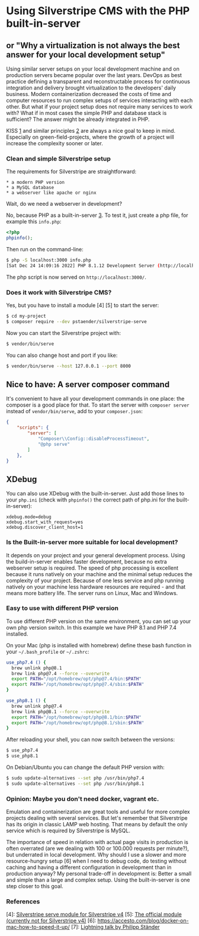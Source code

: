 # Using Silverstripe CMS with the PHP built-in-server
## or "Why a virtualization is not always the best answer for your local development setup"

Using similar server setups on your local development machine and on production servers became popular over the last years. DevOps as best practice defining a transparent and reconstructable process for continuous integration and delivery brought virtualization to the developers' daily business. Modern containerization decreased the costs of time and computer resources to run complex setups of services interacting with each other. But what if your project setup does not require many services to work with? What if in most cases the simple PHP and database stack is sufficient? The answer might be already integrated in PHP.

KISS [1] and similar principles [2] are always a nice goal to keep in mind. Especially on green-field-projects, where the growth of a project will increase the complexity sooner or later.

### Clean and simple Silverstripe setup

The requirements for Silverstripe are straightforward:
    
    * a modern PHP version
    * a MySQL database
    * a webserver like apache or nginx
    
Wait, do we need a webserver in development?

No, because PHP as a built-in-server [3]. To test it, just create a php file, for example this `info.php`:

```php
<?php
phpinfo();
```

Then run on the command-line:

```sh
$ php -S localhost:3000 info.php
[Sat Dec 24 14:09:16 2022] PHP 8.1.12 Development Server (http://localhost:3000) started
```

The php script is now served on `http://localhost:3000/`.

### Does it work with Silverstripe CMS?

Yes, but you have to install a module [4] [5] to start the server:

```sh
$ cd my-project
$ composer require --dev pstaender/silverstripe-serve
```

Now you can start the Silverstripe project with:

```sh
$ vendor/bin/serve
```

You can also change host and port if you like:

```sh
$ vendor/bin/serve --host 127.0.0.1 --port 8000
```

## Nice to have: A server composer command

It's convenient to have all your development commands in one place: the composer is a good place for that. To start the server with `composer server` instead of `vendor/bin/serve`, add to your `composer.json`:

```json
{
    "scripts": {
        "server": [
            "Composer\\Config::disableProcessTimeout",
            "@php serve"
        ]
    },
}
```

## XDebug

You can also use XDebug with the built-in-server. Just add those lines to your `php.ini` (check with `phpinfo()` the correct path of php.ini for the built-in-server):

```
xdebug.mode=debug
xdebug.start_with_request=yes
xdebug.discover_client_host=1
```

### Is the Built-in-server more suitable for local development?

It depends on your project and your general development process. Using the build-in-server enables faster development, because no extra webserver setup is required. The speed of php processing is excellent because it runs natively on your machine and the minimal setup reduces the complexity of your project. Because of one less service and php running natively on your machine  less hardware resources are required - and that means more battery life. The server runs on Linux, Mac and Windows.

### Easy to use with different PHP version

To use different PHP version on the same environment, you can set up your own php version switch. In this example we have PHP 8.1 and PHP 7.4 installed.

On your Mac (php is installed with homebrew) define these bash function in your `~/.bash_profile` or `~/.zshrc`:

```bash
use_php7.4 () {
  brew unlink php@8.1
  brew link php@7.4 --force --overwrite
  export PATH="/opt/homebrew/opt/php@7.4/bin:$PATH"
  export PATH="/opt/homebrew/opt/php@7.4/sbin:$PATH"
}

use_php8.1 () {
  brew unlink php@7.4
  brew link php@8.1 --force --overwrite
  export PATH="/opt/homebrew/opt/php@8.1/bin:$PATH"
  export PATH="/opt/homebrew/opt/php@8.1/sbin:$PATH"
}
```

After reloading your shell, you can now switch between the versions:

```sh
$ use_php7.4
$ use_php8.1
```

On Debian/Ubuntu you can change the default PHP version with:

```sh
$ sudo update-alternatives --set php /usr/bin/php7.4
$ sudo update-alternatives --set php /usr/bin/php8.1
```

### Opinion: Maybe you don't need docker, vagrant etc.

Emulation and containerization are great tools and useful for more complex projects dealing with several services. But let's remember that Silverstripe has its origin in classic LAMP web hosting. That means by default the only service which is required by Silverstripe is MySQL.

The importance of speed in relation with actual page visits in production is often overrated (are we dealing with 100 or 100.000 requests per minute?), but underrated in local development. Why should I use a slower and more resource-hungry setup [6] when I need to debug code, do testing without caching and having a different configuration in development than in production anyway? My personal trade-off in development is: Better a small and simple than a large and complex setup. Using the built-in-server is one step closer to this goal.

### References

[1]: https://en.wikipedia.org/wiki/KISS_principle
[2]: http://www.radicalsimpli.city/
[3]: https://www.php.net/manual/en/features.commandline.webserver.php
[4]: [Silverstripe serve module for Silverstripe v4](https://packagist.org/packages/pstaender/silverstripe-serve#dev-master)
[5]: [The official module (currently not for Silverstripe v4)](https://github.com/silverstripe/silverstripe-serve/)
[6]: https://accesto.com/blog/docker-on-mac-how-to-speed-it-up/
[7]: [Lightning talk by Philipp Ständer](https://www.youtube.com/watch?v=PKiw0geTLss)